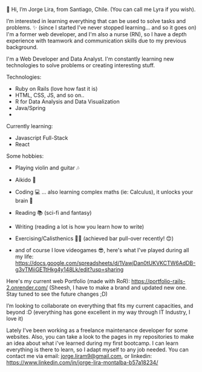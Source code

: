 👋 Hi, I’m Jorge Lira, from Santiago, Chile. (You can call me Lyra if you wish).

I’m interested in learning everything that can be used to solve tasks and problems. ✨
  (since I started I've never stopped learning... and so it goes on)
I'm a former web developer, and I'm also a nurse (RN), so I have a depth experience with teamwork and communication skills due to my previous background.

I'm a Web Developer and Data Analyst. I'm constantly learning new technologies to solve problems or creating interesting stuff.

Technologies:
- Ruby on Rails (love how fast it is)
- HTML, CSS, JS, and so on..
- R for Data Analysis and Data Visualization
- Java/Spring
- 
Currently learning:
- Javascript Full-Stack
- React


Some hobbies:
- Playing violin and guitar 🎶
- Aikido 🥋
- Coding 💻  ... also learning complex maths (ie: Calculus), it unlocks your brain 🤯
- Reading 📚 (sci-fi and fantasy)
- Writing (reading a lot is how you learn how to write)
- Exercising/Calisthenics 🏃‍♂️ (achieved bar pull-over recently! 😊)

- and of course I love videogames 😎, here's what I've played during all my life: https://docs.google.com/spreadsheets/d/1VawjDan0tUKVKCTW6AdDB-g3vTMiiGETtHkg4y148Lk/edit?usp=sharing

Here's my current web Portfolio (made with RoR): https://portfolio-rails-2.onrender.com/  (Sheesh, I have to make a brand and updated new one. Stay tuned to see the future changes ;D)

I’m looking to collaborate on everything that fits my current capacities, and beyond :D  (everything has gone excellent in my way through IT Industry, I love it)

Lately I've been working as a freelance maintenance developer for some websites. Also, you can take a look to the pages in my repositories to make an idea about what i've learned during my first bootcamp. I can learn everything is there to learn, so I adapt myself to any job needed.
You can contact me via email: jorge.liram9@gmail.com, or linkedin: https://www.linkedin.com/in/jorge-lira-montalba-b57a18234/

<!---
Lyrachan/Lyrachan is a ✨ special ✨ repository because its `README.md` (this file) appears on your GitHub profile.
You can click the Preview link to take a look at your changes.
--->
